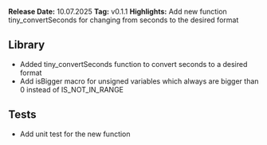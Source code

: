 **Release Date:** 10.07.2025
**Tag:** v0.1.1
**Highlights:** Add new function tiny_convertSeconds for changing from seconds to the desired format

## Library
- Added tiny_convertSeconds function to convert seconds to a desired format
- Add isBigger macro for unsigned variables which always are bigger than 0 instead of IS_NOT_IN_RANGE

## Tests
- Add unit test for the new function
